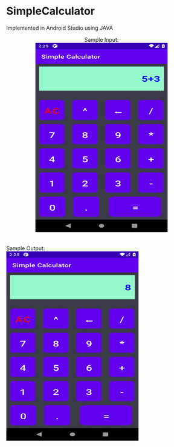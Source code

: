 # SimpleCalculator

<p align = "left"> Implemented in Android Studio using JAVA </p>

 <p align = "center">
  Sample Input: <br>
  <img src="https://github.com/Shreyaaa03/SimpleCalculator/blob/main/sample%20input.png" width="350" height="500" title="Simple Calculator App">
 <br><br>
 
 Sample Output: <br>
 <img src="https://github.com/Shreyaaa03/SimpleCalculator/blob/main/sample%20output.png" width="350" height="500" title="Simple Calculator App">
 
</p>
